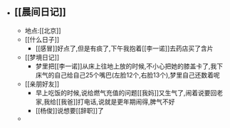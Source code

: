 - ## [[晨间日记]]
    - 地点:[[北京]]
    - [[什么日子]]
        - [[感冒]]好点了,但是有痰了,下午我抱着[[李一诺]]去药店买了含片
    - [[梦境日记]]
        - 梦里把[[李一诺]]从床上往地上放的时候,不小心把她的膝盖卡了,我下床气的自己给自己25个嘴巴(左脸12个,右脸13个),梦里自己还数着呢
    - [[亲朋好友]]
        - 早上吃饭的时候,说给燃气充值的问题[[我妈]]又生气了,闹着说要回老家,我给[[我爸]]打电话,说就是更年期闹得,脾气不好
        - [[杨俊]]说想要[[辞职]]了
    - 
